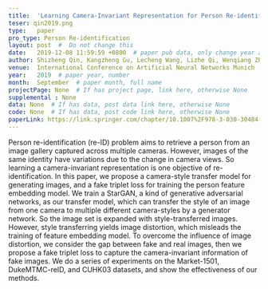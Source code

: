 ```yaml
---
title:  'Learning Camera-Invariant Representation for Person Re-identification'  #  Paper title, covered by ''
teser: qin2019.png
type:   paper
pro_type: Person Re-identification
layout: post  #  Do not change this
date:   2019-12-08 11:59:59 +0800  # paper pub data, only change year and month according to this format
author: Shizheng Qin, Kangzheng Gu, Lecheng Wang, Lizhe Qi, Wenqiang Zhang  # authors information
venue:  International Conference on Artificial Neural Networks Munich (ICANN 2019)  # Where it be, ICCV and CVPR remove IEEE Conference on,
year:   2019  # paper year, number
month:  September  # paper month, full name
projectPage: None  # If has project page, link here, otherwise None
supplemental : None
data: None  # If has data, post data link here, otherwise None
code: None  # If has data, post code link here, otherwise None
paperLink: https://link.springer.com/chapter/10.1007%2F978-3-030-30484-3_11  # post paper pdf link here
---
```


Person re-identification (re-ID) problem aims to retrieve a person from an image gallery captured across multiple cameras. However, images of the same identity have variations due to the change in camera views. So learning a camera-invariant representation is one objective of re-identification. In this paper, we propose a camera-style transfer model for generating images, and a fake triplet loss for training the person feature embedding model. We train a StarGAN, a kind of generative adversarial networks, as our transfer model, which can transfer the style of an image from one camera to multiple different camera-styles by a generator network. So the image set is expanded with style-transferred images. However, style transferring yields image distortion, which misleads the training of feature embedding model. To overcome the influence of image distortion, we consider the gap between fake and real images, then we propose a fake triplet loss to capture the camera-invariant information of fake images. We do a series of experiments on the Market-1501, DukeMTMC-reID, and CUHK03 datasets, and show the effectiveness of our methods.